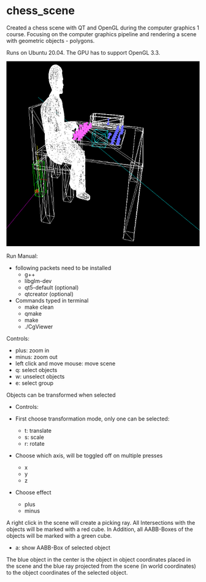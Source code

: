 # chess_scene

Created a chess scene with QT and OpenGL during the computer graphics 1 course. Focusing on the computer graphics pipeline and rendering a scene with geometric objects - polygons.

Runs on Ubuntu 20.04. The GPU has to support OpenGL 3.3.

![Screenshot](chess_scene.PNG)

Run Manual:

- following packets need to be installed
  - g++
  - libglm-dev
  - qt5-default (optional)
  - qtcreator (optional)
- Commands typed in terminal
  - make clean
  - qmake
  - make
  - ./CgViewer

Controls:

- plus: zoom in
- minus: zoom out
- left click and move mouse: move scene
- q: select objects
- w: unselect objects
- e: select group

Objects can be transformed when selected

- Controls:

- First choose transformation mode, only one can be selected:
  - t: translate
  - s: scale
  - r: rotate
- Choose which axis, will be toggled off on multiple presses
  - x
  - y
  - z
- Choose effect
  - plus
  - minus

A right click in the scene will create a picking ray. All Intersections with the objects will be marked with a red cube. In Addition, all AABB-Boxes of the objects will be marked with a green cube.

- a: show AABB-Box of selected object

The blue object in the center is the object in object coordinates placed in the scene and the blue ray projected from the scene (in world coordinates) to the object coordinates of the selected object.
